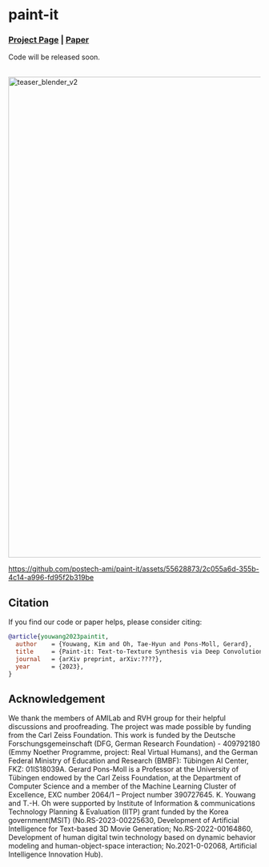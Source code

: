 # paint-it
### [Project Page](https://kim-youwang.github.io/paint-it) | [Paper](https://kim-youwang.github.io/paint-it)
Code will be released soon.<br><br>

<img width="960" alt="teaser_blender_v2" src="https://github.com/postech-ami/paint-it/assets/55628873/58b49435-dc2b-4c97-9245-4b1ba14cb9ee">

https://github.com/postech-ami/paint-it/assets/55628873/2c055a6d-355b-4c14-a996-fd95f2b319be




## Citation
If you find our code or paper helps, please consider citing:
````BibTeX
@article{youwang2023paintit,
  author    = {Youwang, Kim and Oh, Tae-Hyun and Pons-Moll, Gerard},
  title     = {Paint-it: Text-to-Texture Synthesis via Deep Convolutional Texture Map Optimization and Physically-Based Rendering},
  journal   = {arXiv preprint, arXiv:????},
  year      = {2023},
}
````

## Acknowledgement
We thank the members of AMILab and RVH group for their helpful discussions and proofreading. 
The project was made possible by funding from the Carl Zeiss Foundation. This work is funded by the Deutsche Forschungsgemeinschaft (DFG, German Research Foundation) - 409792180 (Emmy Noether Programme, project: Real Virtual Humans), and the German Federal Ministry of Education and Research (BMBF): Tübingen AI Center, FKZ: 01IS18039A. Gerard Pons-Moll is a Professor at the University of Tübingen endowed by the Carl Zeiss Foundation, at the Department of Computer Science and a member of the Machine Learning Cluster of Excellence, EXC number 2064/1 – Project number 390727645. K. Youwang and T.-H. Oh were supported by Institute of Information & communications Technology Planning & Evaluation (IITP) grant funded by the Korea government(MSIT) (No.RS-2023-00225630, Development of Artificial Intelligence for Text-based 3D Movie Generation; No.RS-2022-00164860, Development of human digital twin technology based on dynamic behavior modeling and human-object-space interaction; No.2021-0-02068, Artificial Intelligence Innovation Hub).



